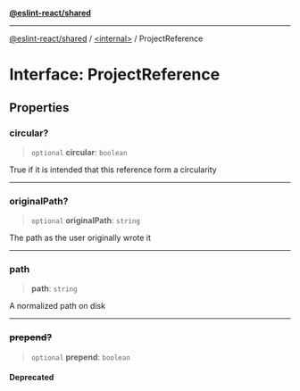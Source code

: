 [**@eslint-react/shared**](../../README.md)

***

[@eslint-react/shared](../../README.md) / [\<internal\>](../README.md) / ProjectReference

# Interface: ProjectReference

## Properties

### circular?

> `optional` **circular**: `boolean`

True if it is intended that this reference form a circularity

***

### originalPath?

> `optional` **originalPath**: `string`

The path as the user originally wrote it

***

### path

> **path**: `string`

A normalized path on disk

***

### ~~prepend?~~

> `optional` **prepend**: `boolean`

#### Deprecated
